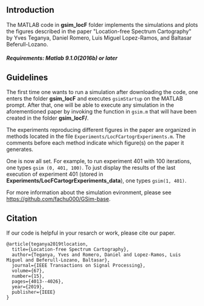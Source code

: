 ## Introduction
The MATLAB code in **gsim_locF** folder implements the simulations and plots the figures described in the paper "Location-free Spectrum Cartography" by Yves Teganya,  Daniel Romero, Luis Miguel Lopez-Ramos, and Baltasar Beferull-Lozano.

##### Requirements: Matlab 9.1.0(2016b) or later
## Guidelines
The first time one wants to run a simulation after downloading the code, one enters the folder **gsim_locF** and executes
```gsimStartup``` on the MATLAB prompt.
After that, one will be able to execute any simulation in the aforementioned paper by invoking the function in ```gsim.m``` that will have been created in the folder **gsim_locF/**. 

The experiments reproducing different figures in the paper are organized in methods located in the file ```Experiments/LocFCartogrExperiments.m```. The comments before each method indicate which figure(s) on the paper it generates.

One is now all set. For example, to run experiment 401 with 100 iterations, one types ```gsim (0, 401, 100)```. To just display the results of the last execution of experiment 401 (stored in **Experiments/LocFCartogrExperiments_data**), one types ```gsim(1, 401)```. 

For more information about the simulation evironment, please see <https://github.com/fachu000/GSim-base>.

## Citation
If our code is helpful in your resarch or work, please cite our paper.
```
@article{teganya2019tlocation,
  title={Location-free Spectrum Cartography},
  author={Teganya, Yves and Romero, Daniel and Lopez-Ramos, Luis Miguel and Beferull-Lozano, Baltasar},
  journal={IEEE Transactions on Signal Processing},
  volume={67},
  number={15},
  pages={4013--4026},
  year={2019},
  publisher={IEEE}
}
```
